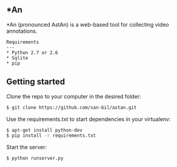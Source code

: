*An
---

*An (pronounced AstAn) is a web-based tool for collecting video annotations.

~~~
Requirements
---
* Python 2.7 or 2.6
* Sqlite
* pip
~~~
Getting started
---

Clone the repo to your computer in the desired folder:

~~~ sh
$ git clone https://github.com/san-bil/astan.git
~~~

Use the requirements.txt to start dependencies in your virtualenv:

~~~ sh
$ apt-get install python-dev
$ pip install -r requirements.txt
~~~

Start the server:
~~~ sh
$ python runserver.py
~~~
